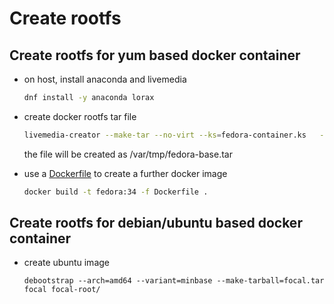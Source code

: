 # Create rootfs

## Create rootfs for yum based docker container

- on host, install anaconda and livemedia

  ```sh
  dnf install -y anaconda lorax
  ```

- create docker rootfs tar file

  ```sh
  livemedia-creator --make-tar --no-virt --ks=fedora-container.ks   --image-name=fedora-base.tar
  ```

  the file will be created as  /var/tmp/fedora-base.tar

- use a [Dockerfile](./Dockerfile) to create a further docker image

  ```sh
  docker build -t fedora:34 -f Dockerfile .
  ```

## Create rootfs for debian/ubuntu based docker container

- create ubuntu image

  ```shell
  debootstrap --arch=amd64 --variant=minbase --make-tarball=focal.tar  focal focal-root/
  ```
